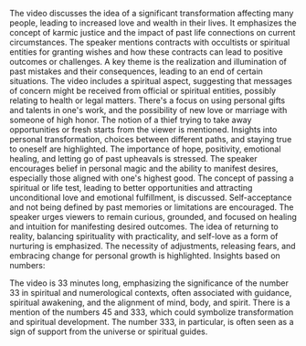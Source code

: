 The video discusses the idea of a significant transformation affecting many people, leading to increased love and wealth in their lives.
It emphasizes the concept of karmic justice and the impact of past life connections on current circumstances.
The speaker mentions contracts with occultists or spiritual entities for granting wishes and how these contracts can lead to positive outcomes or challenges.
A key theme is the realization and illumination of past mistakes and their consequences, leading to an end of certain situations.
The video includes a spiritual aspect, suggesting that messages of concern might be received from official or spiritual entities, possibly relating to health or legal matters.
There's a focus on using personal gifts and talents in one's work, and the possibility of new love or marriage with someone of high honor.
The notion of a thief trying to take away opportunities or fresh starts from the viewer is mentioned.
Insights into personal transformation, choices between different paths, and staying true to oneself are highlighted.
The importance of hope, positivity, emotional healing, and letting go of past upheavals is stressed.
The speaker encourages belief in personal magic and the ability to manifest desires, especially those aligned with one's highest good.
The concept of passing a spiritual or life test, leading to better opportunities and attracting unconditional love and emotional fulfillment, is discussed.
Self-acceptance and not being defined by past memories or limitations are encouraged.
The speaker urges viewers to remain curious, grounded, and focused on healing and intuition for manifesting desired outcomes.
The idea of returning to reality, balancing spirituality with practicality, and self-love as a form of nurturing is emphasized.
The necessity of adjustments, releasing fears, and embracing change for personal growth is highlighted.
Insights based on numbers:

The video is 33 minutes long, emphasizing the significance of the number 33 in spiritual and numerological contexts, often associated with guidance, spiritual awakening, and the alignment of mind, body, and spirit.
There is a mention of the numbers 45 and 333, which could symbolize transformation and spiritual development. The number 333, in particular, is often seen as a sign of support from the universe or spiritual guides.
